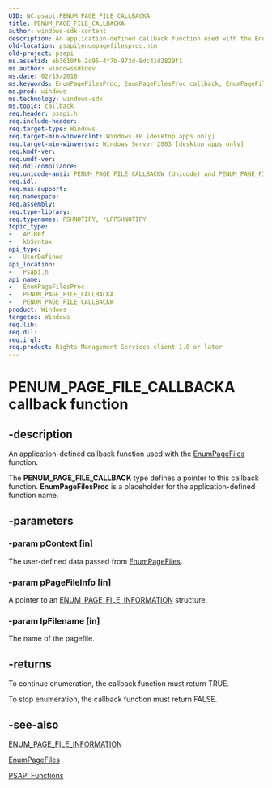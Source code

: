 ```yaml
---
UID: NC:psapi.PENUM_PAGE_FILE_CALLBACKA
title: PENUM_PAGE_FILE_CALLBACKA
author: windows-sdk-content
description: An application-defined callback function used with the EnumPageFiles function.
old-location: psapi\enumpagefilesproc.htm
old-project: psapi
ms.assetid: eb3610fb-2c95-4f7b-973d-8dc41d2829f1
ms.author: windowssdkdev
ms.date: 02/15/2018
ms.keywords: EnumPageFilesProc, EnumPageFilesProc callback, EnumPageFilesProc callback function [PSAPI], PENUM_PAGE_FILE_CALLBACKA, PENUM_PAGE_FILE_CALLBACKW, _win32_enumpagefilesproc, base.enumpagefilesproc, psapi.enumpagefilesproc, psapi/EnumPageFilesProc, psapi/PENUM_PAGE_FILE_CALLBACKA, psapi/PENUM_PAGE_FILE_CALLBACKW
ms.prod: windows
ms.technology: windows-sdk
ms.topic: callback
req.header: psapi.h
req.include-header: 
req.target-type: Windows
req.target-min-winverclnt: Windows XP [desktop apps only]
req.target-min-winversvr: Windows Server 2003 [desktop apps only]
req.kmdf-ver: 
req.umdf-ver: 
req.ddi-compliance: 
req.unicode-ansi: PENUM_PAGE_FILE_CALLBACKW (Unicode) and PENUM_PAGE_FILE_CALLBACKA (ANSI)
req.idl: 
req.max-support: 
req.namespace: 
req.assembly: 
req.type-library: 
req.typenames: PSHNOTIFY, *LPPSHNOTIFY
topic_type:
-	APIRef
-	kbSyntax
api_type:
-	UserDefined
api_location:
-	Psapi.h
api_name:
-	EnumPageFilesProc
-	PENUM_PAGE_FILE_CALLBACKA
-	PENUM_PAGE_FILE_CALLBACKW
product: Windows
targetos: Windows
req.lib: 
req.dll: 
req.irql: 
req.product: Rights Management Services client 1.0 or later
---
```


# PENUM_PAGE_FILE_CALLBACKA callback function


## -description


An application-defined callback function used with the 
<a href="https://msdn.microsoft.com/9289fe3c-a7d9-4acb-aeb6-a50de65db0a2">EnumPageFiles</a> function.

The <b>PENUM_PAGE_FILE_CALLBACK</b> type defines a pointer to this callback function. 
<b>EnumPageFilesProc</b> is a placeholder for the application-defined function name.


## -parameters




### -param pContext [in]

The user-defined data passed from 
<a href="https://msdn.microsoft.com/9289fe3c-a7d9-4acb-aeb6-a50de65db0a2">EnumPageFiles</a>.


### -param pPageFileInfo [in]

A pointer to an 
<a href="https://msdn.microsoft.com/020f3be8-f624-4788-8079-0f7679c9bef0">ENUM_PAGE_FILE_INFORMATION</a> structure.


### -param lpFilename [in]

The name of the pagefile.


## -returns



To continue enumeration, the callback function must return TRUE.

To stop enumeration, the callback function must return FALSE.




## -see-also




<a href="https://msdn.microsoft.com/020f3be8-f624-4788-8079-0f7679c9bef0">ENUM_PAGE_FILE_INFORMATION</a>



<a href="https://msdn.microsoft.com/9289fe3c-a7d9-4acb-aeb6-a50de65db0a2">EnumPageFiles</a>



<a href="https://msdn.microsoft.com/e158792b-fec2-498d-aae3-d5679fa55783">PSAPI Functions</a>
 

 

